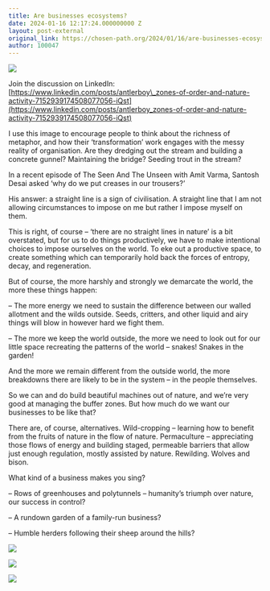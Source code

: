 ```yaml
---
title: Are businesses ecosystems? 
date: 2024-01-16 12:17:24.000000000 Z
layout: post-external
original_link: https://chosen-path.org/2024/01/16/are-businesses-ecosystems/
author: 100047
---
```


![](https://chosenpath.files.wordpress.com/2024/01/image-5.png?w=1080)

Join the discussion on LinkedIn: [https://www.linkedin.com/posts/antlerboy\_zones-of-order-and-nature-activity-7152939174508077056-iQst](https://www.linkedin.com/posts/antlerboy_zones-of-order-and-nature-activity-7152939174508077056-iQst)

I use this image to encourage people to think about the richness of metaphor, and how their ‘transformation’ work engages with the messy reality of organisation. Are they dredging out the stream and building a concrete gunnel? Maintaining the bridge? Seeding trout in the stream?

In a recent episode of The Seen And The Unseen with Amit Varma, Santosh Desai asked ‘why do we put creases in our trousers?’ 

His answer: a straight line is a sign of civilisation. A straight line that I am not allowing circumstances to impose on me but rather I impose myself on them.

This is right, of course – ‘there are no straight lines in nature’ is a bit overstated, but for us to do things productively, we have to make intentional choices to impose ourselves on the world. To eke out a productive space, to create something which can temporarily hold back the forces of entropy, decay, and regeneration. 

But of course, the more harshly and strongly we demarcate the world, the more these things happen:

– The more energy we need to sustain the difference between our walled allotment and the wilds outside. Seeds, critters, and other liquid and airy things will blow in however hard we fight them.

– The more we keep the world outside, the more we need to look out for our little space recreating the patterns of the world – snakes! Snakes in the garden!

And the more we remain different from the outside world, the more breakdowns there are likely to be in the system – in the people themselves.

So we can and do build beautiful machines out of nature, and we’re very good at managing the buffer zones. But how much do we want our businesses to be like that?

There are, of course, alternatives. Wild-cropping – learning how to benefit from the fruits of nature in the flow of nature. Permaculture – appreciating those flows of energy and building staged, permeable barriers that allow just enough regulation, mostly assisted by nature. Rewilding. Wolves and bison.

What kind of a business makes you sing?

– Rows of greenhouses and polytunnels – humanity’s triumph over nature, our success in control?

– A rundown garden of a family-run business?

– Humble herders following their sheep around the hills?

![](https://chosenpath.files.wordpress.com/2024/01/image.jpeg?w=1924)

![](https://chosenpath.files.wordpress.com/2024/01/image-1.jpeg?w=1462)

![](https://chosenpath.files.wordpress.com/2024/01/image-6.png?w=1080)

